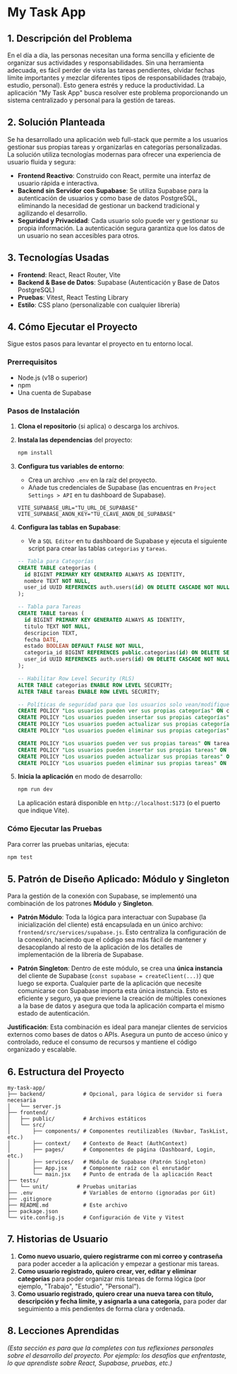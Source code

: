 # My Task App

## 1. Descripción del Problema

En el día a día, las personas necesitan una forma sencilla y eficiente de organizar sus actividades y responsabilidades. Sin una herramienta adecuada, es fácil perder de vista las tareas pendientes, olvidar fechas límite importantes y mezclar diferentes tipos de responsabilidades (trabajo, estudio, personal). Esto genera estrés y reduce la productividad. La aplicación "My Task App" busca resolver este problema proporcionando un sistema centralizado y personal para la gestión de tareas.

## 2. Solución Planteada

Se ha desarrollado una aplicación web full-stack que permite a los usuarios gestionar sus propias tareas y organizarlas en categorías personalizadas. La solución utiliza tecnologías modernas para ofrecer una experiencia de usuario fluida y segura:

- **Frontend Reactivo**: Construido con React, permite una interfaz de usuario rápida e interactiva.
- **Backend sin Servidor con Supabase**: Se utiliza Supabase para la autenticación de usuarios y como base de datos PostgreSQL, eliminando la necesidad de gestionar un backend tradicional y agilizando el desarrollo.
- **Seguridad y Privacidad**: Cada usuario solo puede ver y gestionar su propia información. La autenticación segura garantiza que los datos de un usuario no sean accesibles para otros.

## 3. Tecnologías Usadas

- **Frontend**: React, React Router, Vite
- **Backend & Base de Datos**: Supabase (Autenticación y Base de Datos PostgreSQL)
- **Pruebas**: Vitest, React Testing Library
- **Estilo**: CSS plano (personalizable con cualquier librería)

## 4. Cómo Ejecutar el Proyecto

Sigue estos pasos para levantar el proyecto en tu entorno local.

### Prerrequisitos

- Node.js (v18 o superior)
- npm
- Una cuenta de Supabase

### Pasos de Instalación

1.  **Clona el repositorio** (si aplica) o descarga los archivos.

2.  **Instala las dependencias** del proyecto:
    ```bash
    npm install
    ```

3.  **Configura tus variables de entorno**:
    - Crea un archivo `.env` en la raíz del proyecto.
    - Añade tus credenciales de Supabase (las encuentras en `Project Settings > API` en tu dashboard de Supabase).
    ```
    VITE_SUPABASE_URL="TU_URL_DE_SUPABASE"
    VITE_SUPABASE_ANON_KEY="TU_CLAVE_ANON_DE_SUPABASE"
    ```

4.  **Configura las tablas en Supabase**:
    - Ve a `SQL Editor` en tu dashboard de Supabase y ejecuta el siguiente script para crear las tablas `categorias` y `tareas`.

    ```sql
    -- Tabla para Categorías
    CREATE TABLE categorias (
      id BIGINT PRIMARY KEY GENERATED ALWAYS AS IDENTITY,
      nombre TEXT NOT NULL,
      user_id UUID REFERENCES auth.users(id) ON DELETE CASCADE NOT NULL
    );

    -- Tabla para Tareas
    CREATE TABLE tareas (
      id BIGINT PRIMARY KEY GENERATED ALWAYS AS IDENTITY,
      titulo TEXT NOT NULL,
      descripcion TEXT,
      fecha DATE,
      estado BOOLEAN DEFAULT FALSE NOT NULL,
      categoria_id BIGINT REFERENCES public.categorias(id) ON DELETE SET NULL,
      user_id UUID REFERENCES auth.users(id) ON DELETE CASCADE NOT NULL
    );

    -- Habilitar Row Level Security (RLS)
    ALTER TABLE categorias ENABLE ROW LEVEL SECURITY;
    ALTER TABLE tareas ENABLE ROW LEVEL SECURITY;

    -- Políticas de seguridad para que los usuarios solo vean/modifiquen sus propios datos
    CREATE POLICY "Los usuarios pueden ver sus propias categorías" ON categorias FOR SELECT USING (auth.uid() = user_id);
    CREATE POLICY "Los usuarios pueden insertar sus propias categorías" ON categorias FOR INSERT WITH CHECK (auth.uid() = user_id);
    CREATE POLICY "Los usuarios pueden actualizar sus propias categorías" ON categorias FOR UPDATE USING (auth.uid() = user_id);
    CREATE POLICY "Los usuarios pueden eliminar sus propias categorías" ON categorias FOR DELETE USING (auth.uid() = user_id);

    CREATE POLICY "Los usuarios pueden ver sus propias tareas" ON tareas FOR SELECT USING (auth.uid() = user_id);
    CREATE POLICY "Los usuarios pueden insertar sus propias tareas" ON tareas FOR INSERT WITH CHECK (auth.uid() = user_id);
    CREATE POLICY "Los usuarios pueden actualizar sus propias tareas" ON tareas FOR UPDATE USING (auth.uid() = user_id);
    CREATE POLICY "Los usuarios pueden eliminar sus propias tareas" ON tareas FOR DELETE USING (auth.uid() = user_id);
    ```

5.  **Inicia la aplicación** en modo de desarrollo:
    ```bash
    npm run dev
    ```
    La aplicación estará disponible en `http://localhost:5173` (o el puerto que indique Vite).

### Cómo Ejecutar las Pruebas

Para correr las pruebas unitarias, ejecuta:
```bash
npm test
```

## 5. Patrón de Diseño Aplicado: Módulo y Singleton

Para la gestión de la conexión con Supabase, se implementó una combinación de los patrones **Módulo** y **Singleton**.

-   **Patrón Módulo**: Toda la lógica para interactuar con Supabase (la inicialización del cliente) está encapsulada en un único archivo: `frontend/src/services/supabase.js`. Esto centraliza la configuración de la conexión, haciendo que el código sea más fácil de mantener y desacoplando al resto de la aplicación de los detalles de implementación de la librería de Supabase.

-   **Patrón Singleton**: Dentro de este módulo, se crea una **única instancia** del cliente de Supabase (`const supabase = createClient(...)`) que luego se exporta. Cualquier parte de la aplicación que necesite comunicarse con Supabase importa esta única instancia. Esto es eficiente y seguro, ya que previene la creación de múltiples conexiones a la base de datos y asegura que toda la aplicación comparta el mismo estado de autenticación.

**Justificación**: Esta combinación es ideal para manejar clientes de servicios externos como bases de datos o APIs. Asegura un punto de acceso único y controlado, reduce el consumo de recursos y mantiene el código organizado y escalable.

## 6. Estructura del Proyecto

```
my-task-app/
├── backend/            # Opcional, para lógica de servidor si fuera necesaria
│   └── server.js
├── frontend/
│   ├── public/         # Archivos estáticos
│   └── src/
│       ├── components/ # Componentes reutilizables (Navbar, TaskList, etc.)
│       ├── context/    # Contexto de React (AuthContext)
│       ├── pages/      # Componentes de página (Dashboard, Login, etc.)
│       ├── services/   # Módulo de Supabase (Patrón Singleton)
│       ├── App.jsx     # Componente raíz con el enrutador
│       └── main.jsx    # Punto de entrada de la aplicación React
├── tests/
│   └── unit/         # Pruebas unitarias
├── .env                # Variables de entorno (ignoradas por Git)
├── .gitignore
├── README.md           # Este archivo
├── package.json
└── vite.config.js      # Configuración de Vite y Vitest
```

## 7. Historias de Usuario

1.  **Como nuevo usuario, quiero registrarme con mi correo y contraseña** para poder acceder a la aplicación y empezar a gestionar mis tareas.
2.  **Como usuario registrado, quiero crear, ver, editar y eliminar categorías** para poder organizar mis tareas de forma lógica (por ejemplo, "Trabajo", "Estudio", "Personal").
3.  **Como usuario registrado, quiero crear una nueva tarea con título, descripción y fecha límite, y asignarla a una categoría,** para poder dar seguimiento a mis pendientes de forma clara y ordenada.

## 8. Lecciones Aprendidas

*(Esta sección es para que la completes con tus reflexiones personales sobre el desarrollo del proyecto. Por ejemplo: los desafíos que enfrentaste, lo que aprendiste sobre React, Supabase, pruebas, etc.)*


